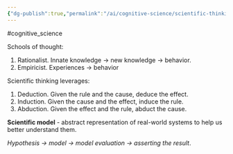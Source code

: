 ```yaml
---
{"dg-publish":true,"permalink":"/ai/cognitive-science/scientific-thinking/","created":"","updated":""}
---
```


#cognitive_science 

Schools of thought:
1. Rationalist. Innate knowledge -> new knowledge -> behavior.
2. Empiricist. Experiences -> behavior

Scientific thinking leverages:
1. Deduction. Given the rule and the cause, deduce the effect.
2. Induction. Given the cause and the effect, induce the rule.
3. Abduction. Given the effect and the rule, abduct the cause.

**Scientific model** - abstract representation of real-world systems to help us better understand them.

*Hypothesis -> model -> model evaluation -> asserting the result*.






